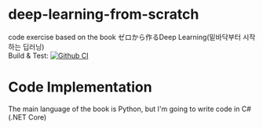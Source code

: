 # deep-learning-from-scratch
code exercise based on the book ゼロから作るDeep Learning(밑바닥부터 시작하는 딥러닝)  
Build & Test: [![Github CI](https://github.com/sappho192/deep-learning-from-scratch/workflows/.NET%20Core/badge.svg)](https://github.com/sappho192/deep-learning-from-scratch/actions)  

# Code Implementation
The main language of the book is Python, but I'm going to write code in C# (.NET Core)

